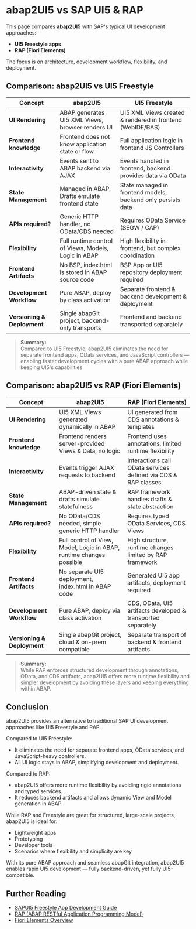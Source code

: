 # abap2UI5 vs SAP UI5 & RAP

This page compares **abap2UI5** with SAP's typical UI development approaches:
- **UI5 Freestyle apps**
- **RAP (Fiori Elements)**

The focus is on architecture, development workflow, flexibility, and deployment.

## Comparison: abap2UI5 vs UI5 Freestyle

| Concept                   | abap2UI5                                               | UI5 Freestyle                                                |
|---------------------------|--------------------------------------------------------|--------------------------------------------------------------|
| **UI Rendering**           | ABAP generates UI5 XML Views, browser renders UI        | UI5 XML Views created & rendered in frontend (WebIDE/BAS)     |
| **Frontend knowledge**     | Frontend does not know application state or flow        | Full application logic in frontend JS Controllers             |
| **Interactivity**          | Events sent to ABAP backend via AJAX                    | Events handled in frontend, backend provides data via OData   |
| **State Management**       | Managed in ABAP, Drafts emulate frontend state          | State managed in frontend models, backend only persists data  |
| **APIs required?**         | Generic HTTP handler, no OData/CDS needed               | Requires OData Service (SEGW / CAP)                           |
| **Flexibility**            | Full runtime control of Views, Models, Logic in ABAP    | High flexibility in frontend, but complex coordination        |
| **Frontend Artifacts**     | No BSP, index.html is stored in ABAP source code        | BSP App or UI5 repository deployment required                 |
| **Development Workflow**   | Pure ABAP, deploy by class activation                   | Separate frontend & backend development & deployment          |
| **Versioning & Deployment**| Single abapGit project, backend-only transports         | Frontend and backend transported separately                   |

> **Summary:**  
Compared to UI5 Freestyle, abap2UI5 eliminates the need for separate frontend apps, OData services, and JavaScript controllers — enabling faster development cycles with a pure ABAP approach while keeping UI5's capabilities.

## Comparison: abap2UI5 vs RAP (Fiori Elements)

| Concept                   | abap2UI5                                               | RAP (Fiori Elements)                                         |
|---------------------------|--------------------------------------------------------|--------------------------------------------------------------|
| **UI Rendering**           | UI5 XML Views generated dynamically in ABAP             | UI generated from CDS annotations & templates                 |
| **Frontend knowledge**     | Frontend renders server-provided Views & Data, no logic | Frontend uses annotations, limited runtime flexibility        |
| **Interactivity**          | Events trigger AJAX requests to backend                 | Interactions call OData services defined via CDS & RAP classes |
| **State Management**       | ABAP-driven state & drafts simulate statefulness        | RAP framework handles drafts & state abstraction              |
| **APIs required?**         | No OData/CDS needed, simple generic HTTP handler        | Requires typed OData Services, CDS Views                      |
| **Flexibility**            | Full control of View, Model, Logic in ABAP, runtime changes possible | High structure, runtime changes limited by RAP framework       |
| **Frontend Artifacts**     | No separate UI5 deployment, index.html in ABAP code     | Generated UI5 app artifacts, deployment required               |
| **Development Workflow**   | Pure ABAP, deploy via class activation                  | CDS, OData, UI5 artifacts developed & transported separately   |
| **Versioning & Deployment**| Single abapGit project, cloud & on-prem compatible      | Separate transport of backend & frontend artifacts             |

> **Summary:**  
While RAP enforces structured development through annotations, OData, and CDS artifacts, abap2UI5 offers more runtime flexibility and simpler development by avoiding these layers and keeping everything within ABAP.

## Conclusion

abap2UI5 provides an alternative to traditional SAP UI development approaches like UI5 Freestyle and RAP.

Compared to UI5 Freestyle:
- It eliminates the need for separate frontend apps, OData services, and JavaScript-heavy controllers.
- All UI logic stays in ABAP, simplifying development and deployment.

Compared to RAP:
- abap2UI5 offers more runtime flexibility by avoiding rigid annotations and typed services.
- It reduces backend artifacts and allows dynamic View and Model generation in ABAP.

While RAP and Freestyle are great for structured, large-scale projects, abap2UI5 is ideal for:
- Lightweight apps
- Prototyping
- Developer tools
- Scenarios where flexibility and simplicity are key

With its pure ABAP approach and seamless abapGit integration, abap2UI5 enables rapid UI5 development — fully backend-driven, yet fully UI5-compatible.

## Further Reading

- [SAPUI5 Freestyle App Development Guide](https://sapui5.hana.ondemand.com/)
- [RAP (ABAP RESTful Application Programming Model)](https://help.sap.com/viewer/product/ABAP_RESTFUL_APPLICATION_PROGRAMMING_MODEL/latest/en-US)
- [Fiori Elements Overview](https://experience.sap.com/fiori-design-web/floorplans/)
